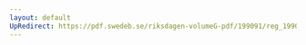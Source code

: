 ```yaml
---
layout: default
UpRedirect: https://pdf.swedeb.se/riksdagen-volumeG-pdf/199091/reg_199091/reg_199091_1120.pdf
---
```

